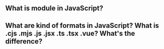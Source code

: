 ## What is module in JavaScript?



## What are kind of formats in JavaScript? What is .cjs .mjs .js .jsx .ts .tsx .vue? What's the difference?

